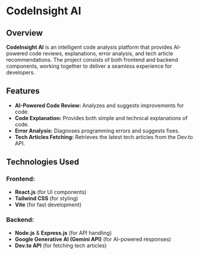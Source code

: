 # CodeInsight AI  

## Overview  
**CodeInsight AI** is an intelligent code analysis platform that provides AI-powered code reviews, explanations, error analysis, and tech article recommendations. The project consists of both frontend and backend components, working together to deliver a seamless experience for developers.  

## Features  
- **AI-Powered Code Review:** Analyzes and suggests improvements for code.  
- **Code Explanation:** Provides both simple and technical explanations of code.  
- **Error Analysis:** Diagnoses programming errors and suggests fixes.  
- **Tech Articles Fetching:** Retrieves the latest tech articles from the Dev.to API.  

## Technologies Used  

### **Frontend:**  
- **React.js** (for UI components)  
- **Tailwind CSS** (for styling)  
- **Vite** (for fast development)  

### **Backend:**  
- **Node.js** & **Express.js** (for API handling)  
- **Google Generative AI (Gemini API)** (for AI-powered responses)  
- **Dev.to API** (for fetching tech articles)  


